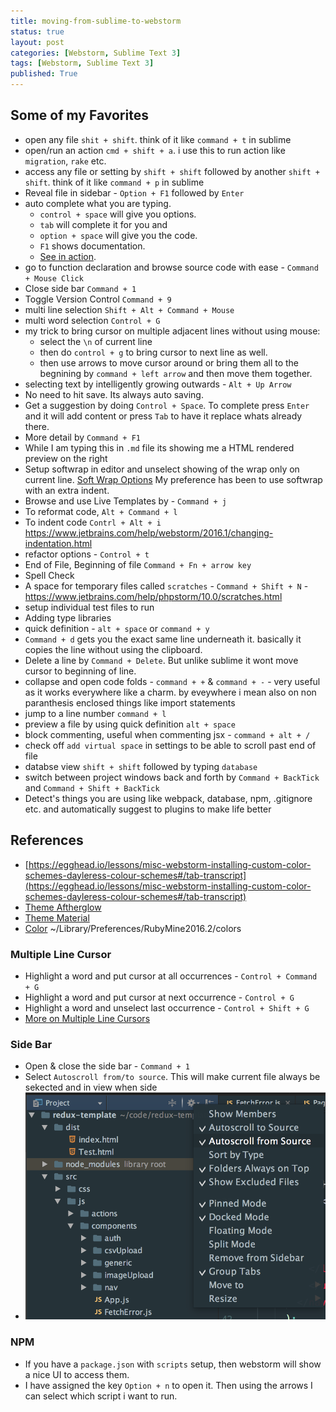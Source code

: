 ```yaml
---
title: moving-from-sublime-to-webstorm
status: true
layout: post
categories: [Webstorm, Sublime Text 3]
tags: [Webstorm, Sublime Text 3]
published: True
---
```


## Some of my Favorites

- open any file `shit + shift`. think of it like `command + t` in sublime
- open/run an action `cmd + shift + a`. i use this to run action like `migration`, `rake` etc.
- access any file or setting by `shift + shift` followed by another `shift + shift`. think of it like `command + p` in sublime
- Reveal file in sidebar - `Option + F1` followed by `Enter`
- auto complete what you are typing.
  - `control + space` will give you options.
  - `tab` will complete it for you and
  - `option + space` will give you the code.
  - `F1` shows documentation.
  - [See in action](http://screencast.com/t/DS1nhmqBM2).
- go to function declaration and browse source code with ease - `Command + Mouse Click`
- Close side bar `Command + 1`
- Toggle Version Control `Command + 9`
- multi line selection `Shift + Alt + Command + Mouse`
- multi word selection `Control + G`
- my trick to bring cursor on multiple adjacent lines without using mouse:
  - select the `\n` of current line
  - then do `control + g` to bring cursor to next line as well.
  - then use arrows to move cursor around or bring them all to the begnining by `command + left arrow` and then move them together.
- selecting text by intelligently growing outwards - `Alt + Up Arrow`
- No need to hit save. Its always auto saving.
- Get a suggestion by doing `Control + Space`. To complete press `Enter` and it will add content or press `Tab` to have it replace whats already there.
- More detail by `Command + F1`
- While I am typing this in `.md` file its showing me a HTML rendered preview on the right
- Setup softwrap in editor and unselect showing of the wrap only on current line.
  [Soft Wrap Options](../assets/webstorm_softwrap_options.png) My preference has been to use softwrap with an extra indent.
- Browse and use Live Templates by - `Command + j`
- To reformat code, `Alt + Command + l`
- To indent code `Contrl + Alt + i`
  https://www.jetbrains.com/help/webstorm/2016.1/changing-indentation.html
- refactor options - `Control + t`
- End of File, Beginning of file `Command + Fn + arrow key`
- Spell Check
- A space for temporary files called `scratches` - `Command + Shift + N` -
  https://www.jetbrains.com/help/phpstorm/10.0/scratches.html
- setup individual test files to run
- Adding type libraries
- quick definition - `alt + space` or `command + y`
- `Command + d` gets you the exact same line underneath it. basically it copies the line without using the clipboard.
- Delete a line by `Command + Delete`. But unlike sublime it wont move cursor to beginning of line.
- collapse and open code folds - `command + +` & `command + -` - very useful as it works everywhere like a charm. by eveywhere i mean also on non paranthesis enclosed things like import statements
- jump to a line number `command + l`
- preview a file by using quick definition `alt + space`
- block commenting, useful when commenting jsx - `command + alt + /`
- check off `add virtual space` in settings to be able to scroll past end of file
- databse view `shift + shift` followed by typing `database`
- switch between project windows back and forth by `Command + BackTick`  and `Command + Shift + BackTick `
- Detect's things you are using like webpack, database, npm, .gitignore etc. and automatically suggest to plugins to make life better


## References

- [https://egghead.io/lessons/misc-webstorm-installing-custom-color-schemes-dayleress-colour-schemes#/tab-transcript](https://egghead.io/lessons/misc-webstorm-installing-custom-color-schemes-dayleress-colour-schemes#/tab-transcript)
- [Theme Aftherglow](https://github.com/JustSid/AfterglowIntelliJ)
- [Theme Material](https://github.com/ChrisRM/material-theme-jetbrains)
- [Color](https://github.com/boneskull/jetbrains-afterglow-scheme) ~/Library/Preferences/RubyMine2016.2/colors


### Multiple Line Cursor

- Highlight a word and put cursor at all occurrences - `Control + Command + G`
- Highlight a word and put cursor at next occurrence - `Control + G`
- Highlight a word and unselect last occurrence - `Control + Shift + G`
- [More on Multiple Line Cursors](https://blog.jetbrains.com/ruby/2014/03/whats-mining-multiple-cursors-and-selection/)

### Side Bar

- Open & close the side bar - `Command + 1`
- Select `Autoscroll from/to source`. This will make current file always be sekected and in view when side
- ![Side Bar Options](../assets/webstorm_project_explorer_options.png)


### NPM

- If you have a `package.json` with `scripts` setup, then webstorm will show a nice UI to access them.
- I have assigned the key `Option + n` to open it. Then using the arrows I can select which script i want to run.
